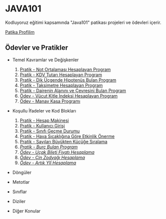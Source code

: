 # JAVA101

Kodluyoruz eğitimi kapsamında "Java101" patikası projeleri ve ödevleri içerir.

[Patika Profilim](https://app.patika.dev/dogukaanatlar)

## Ödevler ve Pratikler

* Temel Kavramlar ve Değişkenler

    1. [Pratik - Not Ortalaması Hesaplayan Program](https://github.com/dogukaanatlar/java101/tree/main/notOrtalama/src)
    2. [Pratik - KDV Tutarı Hesaplayan Program](https://github.com/dogukaanatlar/java101/tree/main/kdvTutari/src)
    3. [Pratik - Dik Üçgende Hipotenüs Bulan Program](https://github.com/dogukaanatlar/java101/tree/main/ucgen/src)
    4. [Pratik - Taksimetre Hesaplayan Program](https://github.com/dogukaanatlar/java101/tree/main/taksiMetre/src)
    5. [Pratik - Dairenin Alanını ve Çevresini Bulan Program](https://github.com/dogukaanatlar/java101/tree/main/daireAlan%C4%B1/src)
    6. [Ödev - Vücut Kitle İndeksi Hesaplayan Program](https://github.com/dogukaanatlar/java101/tree/main/vucutKitleIndex/src)
    7. [Ödev - Manav Kasa Programı](https://github.com/dogukaanatlar/java101/tree/main/manavKasaProg/src)

* Koşullu İfadeler ve Kod Blokları

    1. [Pratik - Hesap Makinesi](https://github.com/dogukaanatlar/java101/tree/main/hesapMakinesi/src)
    2. [Pratik - Kullanıcı Girişi](https://github.com/dogukaanatlar/java101/tree/main/kullaniciGirisi/src)
    3. [Pratik - Sınıfı Geçme Durumu](https://github.com/dogukaanatlar/java101/tree/main/sinifGecme/src)
    4. [Pratik - Hava Sıcaklığına Göre Etkinlik Önerme](https://github.com/dogukaanatlar/java101/tree/main/havaSicakEtkinlik/src)
    5. [Pratik - Sayıları Büyükten Küçüğe Sıralama](https://github.com/dogukaanatlar/java101/tree/main/sayiSiralama/src)
    6. [*Pratik - Burç Bulan Program*]()
    7. [*Ödev - Uçak Bileti Fiyatı Hesaplama*]()
    8. [*Ödev - Çin Zodyağı Hesaplama*]()
    9. [*Ödev - Artık YIl Hesaplama*]()

* Döngüler
* Metotlar
* Sınıflar
* Diziler
* Diğer Konular
